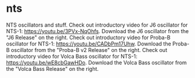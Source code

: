# nts
NTS oscillators and stuff.
Check out introductory video for J6 oscillator for NTS-1: https://youtu.be/3PVx-NqOhfs.
Download the J6 oscillator from the "J6 Release" on the right.
Check out introductory video for Proba-B oscillator for NTS-1: https://youtu.be/CADbPm17Uhw.
Download the Proba-B oscillator from the "Proba-B v2 Release" on the right.
Check out introductory video for Volca Bass oscillator for NTS-1: https://youtu.be/wE8cbGawHDo.
Download the Volca Bass oscillator from the "Volca Bass Release" on the right.
